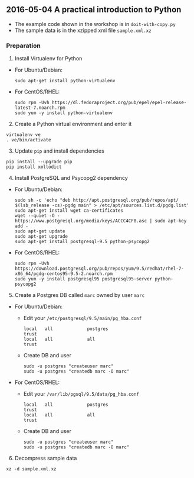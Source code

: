 ## 2016-05-04 A practical introduction to Python

* The example code shown in the workshop is in `doit-with-copy.py`
* The sample data is in the xzipped xml file `sample.xml.xz`

### Preparation
1. Install Virtualenv for Python
  * For Ubuntu/Debian:
    ```
    sudo apt-get install python-virtualenv
    ```
    
  * For CentOS/RHEL:
    ```
    sudo rpm -Uvh https://dl.fedoraproject.org/pub/epel/epel-release-latest-7.noarch.rpm
    sudo yum -y install python-virtualenv
    ```

2. Create a Python virtual environment and enter it
  ```
  virtualenv ve
  . ve/bin/activate
  ```
  
3. Update `pip` and install dependencies
  ```
  pip install --upgrade pip
  pip install xmltodict
  ```
  
4. Install PostgreSQL and Psycopg2 dependency
  * For Ubuntu/Debian:
    ```
    sudo sh -c 'echo "deb http://apt.postgresql.org/pub/repos/apt/ $(lsb_release -cs)-pgdg main" > /etc/apt/sources.list.d/pgdg.list'
    sudo apt-get install wget ca-certificates
    wget --quiet -O - https://www.postgresql.org/media/keys/ACCC4CF8.asc | sudo apt-key add -
    sudo apt-get update
    sudo apt-get upgrade
    sudo apt-get install postgresql-9.5 python-psycopg2
    ```
    
  * For CentOS/RHEL:
    ```
    sudo rpm -Uvh https://download.postgresql.org/pub/repos/yum/9.5/redhat/rhel-7-x86_64/pgdg-centos95-9.5-2.noarch.rpm
    sudo yum -y install postgresql95 postgresql95-server python-psycopg2
    ```
    
5. Create a Postgres DB called `marc` owned by user `marc`
  * For Ubuntu/Debian:
    * Edit your `/etc/postgresql/9.5/main/pg_hba.conf`

      ```
      local   all             postgres                                trust
      local   all             all                                     trust
      ```
    * Create DB and user
      ```
      sudo -u postgres "createuser marc"
      sudo -u postgres "createdb marc -O marc"
      ```
    
  * For CentOS/RHEL:
    * Edit your `/var/lib/pgsql/9.5/data/pg_hba.conf`

      ```
      local   all             postgres                                trust
      local   all             all                                     trust
      ```
    * Create DB and user

      ```
      sudo -u postgres "createuser marc"
      sudo -u postgres "createdb marc -O marc"
      ```
    
6. Decompress sample data
  ```
  xz -d sample.xml.xz
  ```
